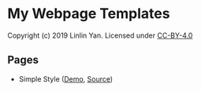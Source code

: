 # My Webpage Templates

Copyright (c) 2019 Linlin Yan. Licensed under [CC-BY-4.0](LICENSE)

## Pages

* Simple Style ([Demo](https://yanlinlin82.github.io/webpage-templates/simple-style/index.html), [Source](simple-style/index.html))

